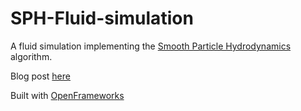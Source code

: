 # SPH-Fluid-simulation
A fluid simulation implementing the [Smooth Particle Hydrodynamics](https://cg.informatik.uni-freiburg.de/publications/2014_EG_SPH_STAR.pdf) algorithm.

Blog post [here](https://www.theseventhline.net/2017/11/smooth-particle-hydrodynamics/)

Built with [OpenFrameworks](http://www.openframeworks.cc)
